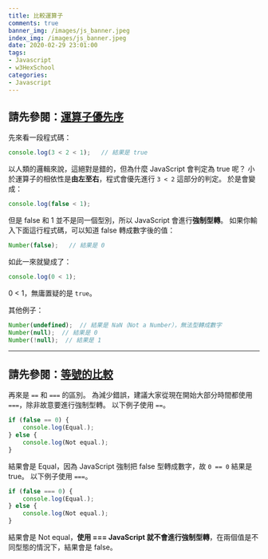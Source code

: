 ```yaml
---
title: 比較運算子
comments: true
banner_img: /images/js_banner.jpeg
index_img: /images/js_banner.jpeg
date: 2020-02-29 23:01:00
tags: 
- Javascript
- w3HexSchool
categories: 
- Javascript
---
```


## 請先參閱：[運算子優先序](https://developer.mozilla.org/zh-TW/docs/Web/JavaScript/Reference/Operators/Operator_Precedence)
先來看一段程式碼：
```js
console.log(3 < 2 < 1);   // 結果是 true
```
以人類的邏輯來說，這絕對是錯的，但為什麼 JavaScript 會判定為 true 呢？
小於運算子的相依性是**由左至右**，程式會優先進行 `3 < 2` 這部分的判定。
於是會變成：
```js
console.log(false < 1);
```

但是 false 和 1 並不是同一個型別，所以 JavaScript 會進行**強制型轉**。
如果你輸入下面這行程式碼，可以知道 false 轉成數字後的值：
```js
Number(false);   // 結果是 0
```
如此一來就變成了：
```js
console.log(0 < 1);
```
0 < 1，無庸置疑的是 `true`。

其他例子：
```js
Number(undefined);  // 結果是 NaN（Not a Number），無法型轉成數字
Number(null);  // 結果是 0
Number(!null);  // 結果是 1
```

---------------------------------------

## 請先參閱：[等號的比較](https://developer.mozilla.org/en-US/docs/Web/JavaScript/Equality_comparisons_and_sameness)
再來是 `==` 和 `===` 的區別。
為減少錯誤，建議大家從現在開始大部分時間都使用 `===`，除非故意要進行強制型轉。
以下例子使用 `==`。
```js
if (false == 0) {
    console.log(Equal.);
} else {
    console.log(Not equal.);
}
```
結果會是 Equal，因為 JavaScript 強制把 false 型轉成數字，故 `0 == 0` 結果是 true。
以下例子使用 `===`。
```js
if (false === 0) {
    console.log(Equal.);
} else {
    console.log(Not equal.);
}
```
結果會是 Not equal，**使用 === JavaScript 就不會進行強制型轉**，在兩個值是不同型態的情況下，結果會是 false。

